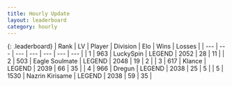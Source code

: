 ```yaml
---
title: Hourly Update
layout: leaderboard
category: hourly
---
```


{: .leaderboard}
| Rank | LV | Player | Division | Elo | Wins | Losses |
| --- | --- | --- | --- | --- | --- | --- |
| <span data-change="0">1</span> | 963 | <span title="ID: 498412">LuckySpin</span> | LEGEND | <span data-change="0">2052</span> | <span data-change="0">28</span> | <span data-change="0">11</span> |
| <span data-change="0">2</span> | 503 | <span title="ID: 512212">Eagle Soulmate</span> | LEGEND | <span data-change="0">2048</span> | <span data-change="0">19</span> | <span data-change="0">2</span> |
| <span data-change="3">3</span> | 617 | <span title="ID: 518429">Klance</span> | LEGEND | <span data-change="12">2039</span> | <span data-change="2">66</span> | <span data-change="0">35</span> |
| <span data-change="-1">4</span> | 966 | <span title="ID: 337810">Dregun</span> | LEGEND | <span data-change="0">2038</span> | <span data-change="0">25</span> | <span data-change="0">5</span> |
| <span data-change="-1">5</span> | 1530 | <span title="ID: 315148">Nazrin Kirisame</span> | LEGEND | <span data-change="0">2038</span> | <span data-change="0">59</span> | <span data-change="0">35</span> |